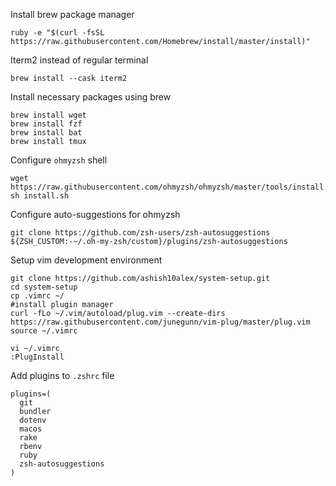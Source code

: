Install brew package manager

```
ruby -e "$(curl -fsSL https://raw.githubusercontent.com/Homebrew/install/master/install)"
```

Iterm2 instead of regular terminal
```
brew install --cask iterm2
```

Install necessary packages using brew

```
brew install wget
brew install fzf
brew install bat
brew install tmux
```

Configure `ohmyzsh` shell 

```
wget https://raw.githubusercontent.com/ohmyzsh/ohmyzsh/master/tools/install.sh
sh install.sh
```

Configure auto-suggestions for ohmyzsh

```
git clone https://github.com/zsh-users/zsh-autosuggestions ${ZSH_CUSTOM:-~/.oh-my-zsh/custom}/plugins/zsh-autosuggestions
```

Setup vim development environment
```
git clone https://github.com/ashish10alex/system-setup.git
cd system-setup
cp .vimrc ~/
#install plugin manager
curl -fLo ~/.vim/autoload/plug.vim --create-dirs  https://raw.githubusercontent.com/junegunn/vim-plug/master/plug.vim
source ~/.vimrc

vi ~/.vimrc
:PlugInstall
```

Add plugins to `.zshrc` file

```
plugins=(
  git
  bundler
  dotenv
  macos
  rake
  rbenv
  ruby
  zsh-autosuggestions
)

```



